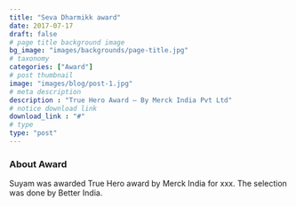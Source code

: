 ```yaml
---
title: "Seva Dharmikk award"
date: 2017-07-17
draft: false
# page title background image
bg_image: "images/backgrounds/page-title.jpg"
# taxonomy
categories: ["Award"]
# post thumbnail
image: "images/blog/post-1.jpg"
# meta description
description : "True Hero Award – By Merck India Pvt Ltd"
# notice download link
download_link : "#"
# type
type: "post"
---
```



### About Award

Suyam was awarded True Hero award by Merck India for xxx. The selection was 
done by Better India.
